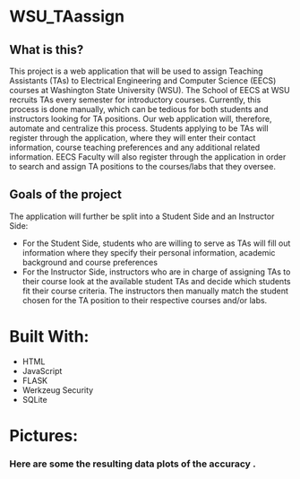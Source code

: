# WSU_TAassign

## **What is this?**

This project is a web application that will be used to assign Teaching Assistants (TAs) to Electrical Engineering and Computer Science (EECS) courses at Washington State University (WSU). The School of EECS at WSU recruits TAs every semester for introductory courses. Currently, this process is done manually, which can be tedious for both students and instructors looking for TA positions. Our web application will, therefore, automate and centralize this process. Students applying to be TAs will register through the application, where they will enter their contact information, course teaching preferences and any additional related information. EECS Faculty will also register through the application in order to search and assign TA positions to the courses/labs that they oversee.

## **Goals of the project**
The application will further be split into a Student Side and an Instructor Side:

- For the Student Side, students who are willing to serve as TAs will fill out information where they specify their personal information, academic background and course preferences  
- For the Instructor Side, instructors who are in charge of assigning TAs to their course look at the available student TAs and decide which students fit their course criteria. The instructors then manually match the student chosen for the TA position to their respective courses and/or labs.


# Built With:
- HTML
- JavaScript
- FLASK
- Werkzeug Security
- SQLite 

# Pictures:
### **Here are some the resulting data plots of the accuracy .**
